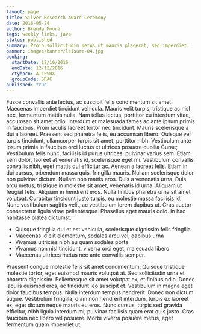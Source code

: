 ```yaml
---
layout: page
title: Silver Research Award Ceremony
date: 2016-05-24
author: Brenda Moore
tags: weekly links, java
status: published
summary: Proin sollicitudin metus ut mauris placerat, sed imperdiet.
banner: images/banner/leisure-04.jpg
booking:
  startDate: 12/10/2016
  endDate: 12/12/2016
  ctyhocn: ATLPSHX
  groupCode: SRAC
published: true
---
```

Fusce convallis ante lectus, ac suscipit felis condimentum sit amet. Maecenas imperdiet tincidunt vehicula. Mauris velit turpis, tristique ac nisl nec, fermentum mattis nulla. Nam tellus lectus, porttitor eu interdum vitae, accumsan sit amet odio. Interdum et malesuada fames ac ante ipsum primis in faucibus. Proin iaculis laoreet tortor nec tincidunt. Mauris scelerisque a dui a laoreet. Praesent sed pharetra felis, eu accumsan libero. Quisque vel turpis tincidunt, ullamcorper turpis sit amet, porttitor nibh. Vestibulum ante ipsum primis in faucibus orci luctus et ultrices posuere cubilia Curae; Vestibulum felis nunc, facilisis id purus ultrices, pulvinar varius sem. Etiam sem dolor, laoreet at venenatis id, scelerisque eget mi. Vestibulum convallis convallis nibh, eget mattis dui efficitur ac. Aenean a laoreet felis.
Etiam in dui cursus, bibendum massa quis, fringilla mauris. Nullam scelerisque dolor non pulvinar dictum. Nullam non mattis eros. Duis a venenatis urna. Duis arcu metus, tristique in molestie sit amet, venenatis id urna. Aliquam ut feugiat felis. Aliquam in hendrerit eros. Nulla finibus pharetra urna sit amet volutpat. Curabitur tincidunt justo turpis, eu molestie massa facilisis id. Nunc vestibulum sagittis velit, ac vestibulum lorem dapibus ut. Cras auctor consectetur ligula vitae pellentesque. Phasellus eget mauris odio. In hac habitasse platea dictumst.

* Quisque fringilla dui et est vehicula, scelerisque dignissim felis fringilla
* Maecenas id elit elementum, sodales arcu vel, dapibus urna
* Vivamus ultricies nibh eu quam sodales porta
* Vivamus non nisl tincidunt, viverra orci eget, malesuada libero
* Maecenas ultrices metus nec ante convallis semper.

Praesent congue molestie felis sit amet condimentum. Quisque tristique molestie tortor, eget euismod mauris volutpat at. Sed sollicitudin urna et pharetra dignissim. Pellentesque sit amet volutpat ex, et finibus odio. Donec iaculis euismod eros, ac tincidunt leo suscipit et. Vestibulum in magna eget dolor faucibus tempus. Nulla interdum tempus hendrerit. Donec non dictum augue. Vestibulum fringilla, diam non hendrerit interdum, turpis ex laoreet ex, eget dictum neque mauris eu eros. Nunc cursus, turpis sed gravida efficitur, nibh ligula interdum mi, pulvinar facilisis quam erat quis justo. Cras faucibus nec libero vel posuere. Morbi viverra posuere metus, eget fermentum quam imperdiet ut.
